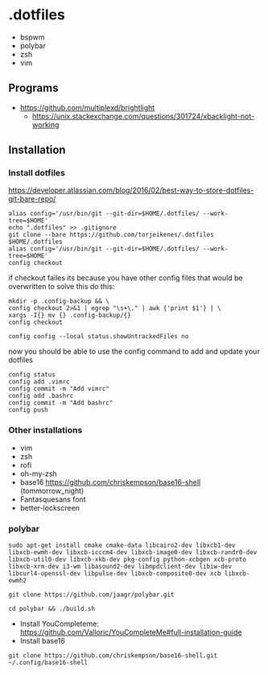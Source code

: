 # .dotfiles
 

* bspwm
* polybar
* zsh
* vim

## Programs

* https://github.com/multiplexd/brightlight
    * https://unix.stackexchange.com/questions/301724/xbacklight-not-working


## Installation

### Install dotfiles

https://developer.atlassian.com/blog/2016/02/best-way-to-store-dotfiles-git-bare-repo/

```
alias config='/usr/bin/git --git-dir=$HOME/.dotfiles/ --work-tree=$HOME'
echo ".dotfiles" >> .gitignore
git clone --bare https://github.com/torjeikenes/.dotfiles $HOME/.dotfiles
alias config='/usr/bin/git --git-dir=$HOME/.dotfiles/ --work-tree=$HOME'
config checkout
```
if checkout failes its because you have other config files that would be overwritten 
to solve this do this:

```
mkdir -p .config-backup && \
config checkout 2>&1 | egrep "\s+\." | awk {'print $1'} | \
xargs -I{} mv {} .config-backup/{}
config checkout
```

```
config config --local status.showUntrackedFiles no
```

now you should be able to use the config command to add and update your dotfiles

```
config status
config add .vimrc
config commit -m "Add vimrc"
config add .bashrc
config commit -m "Add bashrc"
config push
```

### Other installations 
* vim
* zsh
* rofi
* oh-my-zsh
* base16 https://github.com/chriskempson/base16-shell (tommorrow_night)
* Fantasquesans font
* better-lockscreen

### polybar
```
sudo apt-get install cmake cmake-data libcairo2-dev libxcb1-dev libxcb-ewmh-dev libxcb-icccm4-dev libxcb-image0-dev libxcb-randr0-dev libxcb-util0-dev libxcb-xkb-dev pkg-config python-xcbgen xcb-proto libxcb-xrm-dev i3-wm libasound2-dev libmpdclient-dev libiw-dev libcurl4-openssl-dev libpulse-dev libxcb-composite0-dev xcb libxcb-ewmh2

git clone https://github.com/jaagr/polybar.git

cd polybar && ./build.sh
```

* Install YouCompleteme: https://github.com/Valloric/YouCompleteMe#full-installation-guide
* Install base16
```
git clone https://github.com/chriskempson/base16-shell.git ~/.config/base16-shell
```

